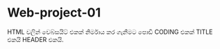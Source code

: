 # Web-project-01
HTML වලින් වෙබ්සයිට් එකක් නිර්මාය කර ගැනීමට පොඩි CODING එකක් TITLE එකයි HEADER එකයි. 
